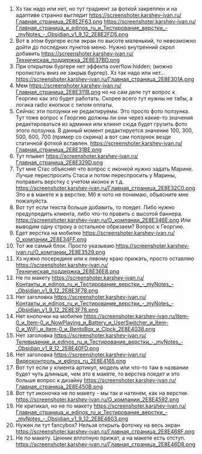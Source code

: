 1. Хз так надо или нет, но тут градиент за фоткой закреплен и на адаптиве странно выглядит https://screenshoter.karshev-ivan.ru/Главная_страница_2E8E2F63.png
   https://screenshoter.karshev-ivan.ru/Главная_страница_и_edinos_ru_и_Тестирование_верстки_-_myNotes_-_Obsidian_v1_9_12_2E8E2FD5.png
2. Вот в этом бургере если экран по высоте маленький, то невозможно дойти до последних пунктов меню. Нужно внутренний скрол добавить https://screenshoter.karshev-ivan.ru/Техническая_поддержка_2E8E37BD.png 
3. При открытом бургере нет эффекта overflow:hidden; (можно пролистать вниз не закрыв бургер). Хз так надо или нет... https://screenshoter.karshev-ivan.ru/Главная_страница_2E8E301A.png
4. Мем https://screenshoter.karshev-ivan.ru/Главная_страница_2E8E311B.png но на сам деле тут вопрос к Георгию как это будет работать. Скорее всего тут нужны не табы, а логика radio кнопкок с типом оплаты.
5. Сейчас эти ползунки не редактируемы. Это просто фото ползунка. Тут тоже вопрос к Георгию должны ли они через какие-то значения редактироваться из админки или клиент сюда будет грузить фото этого ползунка. В данный момент редактируется значение 100, 300, 500, 600, 700 (пример со скрина) а вот сам ползунок везде статичной фоткой вставлен. https://screenshoter.karshev-ivan.ru/Главная_страница_2E8E31BE.png
6. Тут плывет https://screenshoter.karshev-ivan.ru/Главная_страница_2E8E329D.png
7. Тут мне Стас объяснял что вопрос с иконкой нужно задать Марине. Лучше переспросить Стаса и потом переспросить у Марины, поправить верстку с учетом иконок и т.д. https://screenshoter.karshev-ivan.ru/Главная_страница_2E8E32C0.png
   Это и в макете и в верстке. Мб я чото не понимаю, объясните мне пожалуйста.
8. Вот тут если текста больше добавить, то поедет. Либо нужно предупредить клиента, либо что-то править с высотой баннера. https://screenshoter.karshev-ivan.ru/О_компании_2E8E346E.png 
   Или выводим одну строку а остальное обрезаем? Вопрос к Георгию. 
9. Едет верстка на мобилке https://screenshoter.karshev-ivan.ru/О_компании_2E8E34FF.png
10. Тот же самый блок. Просто указываю https://screenshoter.karshev-ivan.ru/О_компании_2E8E3529.png
11. Хз нужно посередине или к левому краю прижать, просто оставляю https://screenshoter.karshev-ivan.ru/Техническая_поддержка_2E8E36E8.png
12. Не по макету https://screenshoter.karshev-ivan.ru/Контакты_и_edinos_ru_и_Тестирование_верстки_-_myNotes_-_Obsidian_v1_9_12_2E8E3F78.png
13. Нет заголовка https://screenshoter.karshev-ivan.ru/Контакты_и_edinos_ru_и_Тестирование_верстки_-_myNotes_-_Obsidian_v1_9_12_2E8E3F78.png
14. Нет кнопочки на мобилке https://screenshoter.karshev-ivan.ru/Item-0_и_Item-0_и_NowPlaying_и_Battery_и_UserSwitcher_и_Item-0_и_WiFi_и_Item-0_и_BentoBox_и_Clock_2E8E4038.png
15. Нет заголовка https://screenshoter.karshev-ivan.ru/Телевидение_и_edinos_ru_и_Тестирование_верстки_-_myNotes_-_Obsidian_v1_9_12_2E8E40FD.png
16. Нет заголовка https://screenshoter.karshev-ivan.ru/Видеоконтроль_и_edinos_ru_2E8E4165.png
17. Вот тут если у клиента артикул, модель или что-то там в названии будет чуть длиньше, чем это в макете, то верстка поедет и это больше вопрос к дизайну https://screenshoter.karshev-ivan.ru/Главная_страница_2E8E450B.png
18. Вот тут иконочка не по макету - мы так и натянем, как на верстке. https://screenshoter.karshev-ivan.ru/О_компании_2E8E4592.png
19. Не критикал, но не по макету https://screenshoter.karshev-ivan.ru/Главная_страница_и_edinos_ru_и_Тестирование_верстки_-_myNotes_-_Obsidian_v1_9_12_2E8E4603.png
20. Нужен ли тут fancybox? Нельзя открыть фоточку на весь экран https://screenshoter.karshev-ivan.ru/Главная_страница_2E8E468F.png
21. Не по макету. Ценник вплотную прижат, а на макете есть отступ. https://screenshoter.karshev-ivan.ru/Главная_страница_2E8E46D8.png 